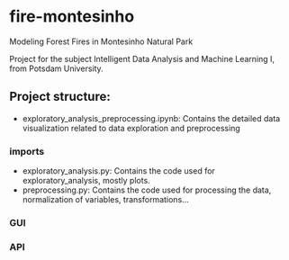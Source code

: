# fire-montesinho
Modeling Forest Fires in Montesinho Natural Park

Project for the subject Intelligent Data Analysis and Machine Learning I, from Potsdam University.

## Project structure:

- exploratory_analysis_preprocessing.ipynb: Contains the detailed data visualization related to data exploration and preprocessing

### imports

- exploratory_analysis.py: Contains the code used for exploratory_analysis, mostly plots.
- preprocessing.py: Contains the code used for processing the data, normalization of variables, transformations...

### GUI

### API
